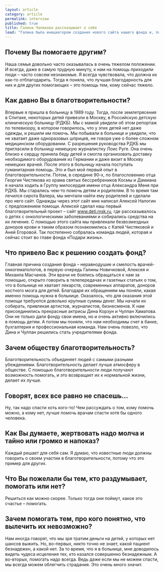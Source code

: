 ```yaml
---
layout: article
category: article
permalink: interview
published: true
title: Галина Чаликова рассказывает о себе
lead: "Галина была инициатором создания нового сайта нашего фонда и, пока у нее были силы, курировала работу над ним. Это интервью она дала специально для этого сайта летом 2010 года, уже находясь на лечении в 62-й московской больнице."
---
```


## Почему Вы помогаете другим?

Наша семья довольно часто оказывалась в очень тяжелом положении. И всегда, даже в самую трудную минуту, к нам на помощь приходили люди – часто совсем незнакомые. Я всегда чувствовала, что должна их как-то отблагодарить. Тогда я поняла, что лучшая благодарность для них и для других помогающих – это помощь тем, кому сейчас тяжело.

## Как давно Вы в благотворительности?
Впервые я пришла в больницу в 1989 году. Тогда, после землетрясения в Спитаке, некоторых детей привезли в Москву, в Российскую детскую клиническую больницу (РДКБ). Мы с мамой увидели об этом репортаж по телевизору, в котором говорилось, что у этих детей нет даже одежды, и решили им помочь. Мы побывали в больнице и увидели, что не хватает даже одноразовых шприцев, не говоря уже о более сложном медицинском оборудовании. С разрешения руководства РДКБ мы пригласили в больницу немецкую журналистку Лоис Руге. Она очень близко к сердцу приняла беду детей и смогла организовать доставку необходимого оборудования из Германии и даже визит в Москву немецких врачей. После этого в больницу начала поступать гуманитарная помощь. Это и был мой первый опыт в благотворительности. Потом, в середине 90-х, по благословению отца Георгия Чистякова из храма святых бессребреников Космы и Дамиана я начала ходить в Группу милосердия имени отца Александра Меня при РДКБ. Мы старались чем-то помочь детям и родителям. В то время там лечился сирота Валера, мы мечтали найти ему родителей и сделали про него сайт. Однажды через этот сайт мне написал Алексей Налогин с предложением помощи. Алексей сделал наш первый благотворительный проект – сайт www.deti.msk.ru, где рассказывалось о детях с онкологическими заболеваниями и собирались средства на их лечение. С помощью этого сайта мы привлекали безвозмездных доноров крови и таким образом познакомились с Катей Чистяковой и Аней Егоровой. Так постепенно собралась команда людей, которая и сейчас стоит во главе фонда «Подари жизнь».

## Что привело Вас к решению создать фонд?
Главная причина создания фонда – неравнодушие и смелость врачей-онкогематологов, в первую очередь Галины Новичковой, Алексея и Михаила Масчанов. Эти врачи не боялись обращаться к нам за помощью, открыто говорить в телепередачах и газетных статьях о том, что в больнице не хватает лекарств, современных аппаратов, доноров костного мозга для детей. Благодаря их обращениям мы поняли, какая именно помощь нужна в больнице. Оказалось, что для оказания этой помощи требуются довольно крупные суммы денег. Мы начали их собирать, привлекая артистов, журналистов, бизнесменов. К нам присоединились прекрасные актрисы Дина Корзун и Чулпан Хаматова. Они не только дали фонду свои имена, но и очень активно включились в помощь детям. А потом мы поняли, что нам необходимы счет в банке, бухгалтерия и профессиональная команда. Нам очень повезло, что Дина и Чулпан решились стать учредителями фонда.

## Зачем обществу благотворительность?

Благотворительность объединяет людей с самыми разными убеждениями. Благотворительность делает лучше атмосферу в обществе. С помощью благотворительности люди получают возможность помогать, и это возвращает их к нормальной жизни, делает их лучше.

## Говорят, всех все равно не спасешь…
Ну, так надо спасти хоть кого-то! Чем рассуждать о том, кому помочь можно, а кому нет, лучше помочь врачам спасти хотя бы одного человека.

## Как Вы думаете, жертвовать надо молча и тайно или громко и напоказ?
Каждый решает для себя сам. Я думаю, что известные люди должны говорить о своем участии в благотворительности, потому что это пример для других.

## Что Вы пожелали бы тем, кто раздумывает, помогать или нет?
Решиться как можно скорее. Только тогда они поймут, какое это счастье – помогать.

## Зачем помогать тем, про кого понятно, что вылечить их невозможно?
Нам иногда говорят, что мы зря тратим деньги на детей, у которых нет шансов выжить. Но, во-первых, никто точно не знает, какой пациент безнадежен, а какой нет. За то время, что я в больнице, мне доводилось видеть чудеса исцеления тех, кто казался совершенно безнадежным. А во-вторых, помогать надо всегда. Ведь даже если мы не можем спасти, мы всегда можем облегчить страдания. Это очень много значит.
